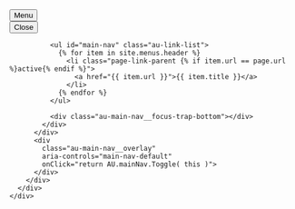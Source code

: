 <nav class="au-main-nav au-main-nav--dark" aria-label="main">
  <div class="container-fluid">
    <div class="row">
      <div class="col-md-12">
        <div id="main-nav-default" class="au-main-nav__content">
          <button
            aria-controls="main-nav-default"
            aria-expanded="false"
            class="au-main-nav__toggle au-main-nav__toggle--open"
            onClick="return AU.mainNav.Toggle( this )">
            Menu
          </button>
          <div class="au-main-nav__menu">
            <div class="au-main-nav__menu-inner">
              <div class="au-main-nav__focus-trap-top"></div>
              <button
                aria-controls="main-nav-default"
                class="au-main-nav__toggle au-main-nav__toggle--close"
                onClick="return AU.mainNav.Toggle( this )">
                Close
              </button>
            
              <ul id="main-nav" class="au-link-list">
                {% for item in site.menus.header %}
                  <li class="page-link-parent {% if item.url == page.url %}active{% endif %}">
                    <a href="{{ item.url }}">{{ item.title }}</a>
                  </li>
                {% endfor %}
              </ul>

              <div class="au-main-nav__focus-trap-bottom"></div>
            </div>
          </div>
          <div
            class="au-main-nav__overlay"
            aria-controls="main-nav-default"
            onClick="return AU.mainNav.Toggle( this )">
          </div>
        </div>
      </div>
    </div>
  </div>
</nav>







